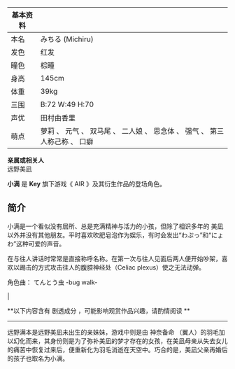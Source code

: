 |  **基本资料**  ||
|---|---|
|本名  |  みちる  (Michiru)   |
|发色  |  红发   |
|瞳色  |  棕瞳   |
|身高  |  145cm   |
|体重  |  39kg   |
|三围  |  B:72 W:49 H:70   |
|声优  |  田村由香里   |
|萌点  |  萝莉  、  元气  、  双马尾  、  二人娘  、  思念体  、  强气  、  第三人称己称  、  口癖   |
**亲属或相关人**  
远野美凪  
  
**小满** 是 **Key** 旗下游戏《  AIR  》及其衍生作品的登场角色。

##  简介

小满是一个看似没有居所、总是充满精神与活力的小孩，但除了相识多年的  美凪
以外并没有其他朋友。平时喜欢吹肥皂泡作为娱乐，有时会发出“わぷっ”和“にょわ”这种可爱的声音。

在与往人讲话时常常是直接称呼名称。在第一次与往人见面后两人便开始吵架，喜欢以踢击的方式攻击往人的腹腔神经处（Celiac plexus）使之无法动弹。

角色曲：  てんとう虫 -bug walk-

|

**以下内容含有 剧透成分  ，可能影响观赏作品兴趣，请酌情阅读 **  
  
---  
远野满本是远野美凪未出生的亲妹妹，游戏中则是由  神奈备命
（翼人）的羽毛加以幻化而来，其身份则是为了弥补美凪的梦才存在的女孩，在美凪母亲从失去女儿的痛苦中恢复过来后，便重新化为羽毛消逝在天空中。巧合的是，美凪父亲再婚后的孩子也取名为小满。
</br>

